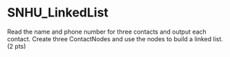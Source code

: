 ﻿# SNHU_LinkedList
Read the name and phone number for three contacts and output each contact. Create three ContactNodes and use the nodes to build a linked list. (2 pts)
